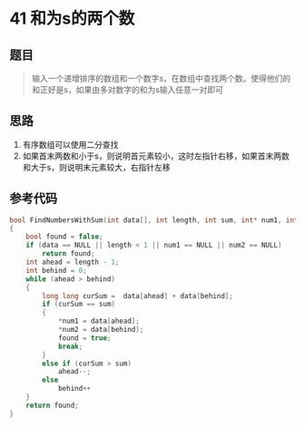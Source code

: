 # 41 和为s的两个数
## 题目
> 输入一个递增排序的数组和一个数字s，在数组中查找两个数。使得他们的和正好是s，如果由多对数字的和为s输入任意一对即可

## 思路
1. 有序数组可以使用二分查找
2. 如果首末两数和小于s，则说明首元素较小，这时左指针右移，如果首末两数和大于s，则说明末元素较大，右指针左移

## 参考代码
```C++
bool FindNumbersWithSum(int data[], int length, int sum, int* num1, int* num2)
{
    bool found = false;
    if (data == NULL || length < 1 || num1 == NULL || num2 == NULL)
        return found;
    int ahead = length - 1;
    int behind = 0;
    while (ahead > behind)
    {
        long long curSum =  data[ahead] + data[behind];
        if (curSum == sum)
        {
            *num1 = data[ahead];
            *num2 = data[behind];
            found = true;
            break;
        }
        else if (curSum > sum)
            ahead--;
        else
            behind++
    }
    return found;
}
```